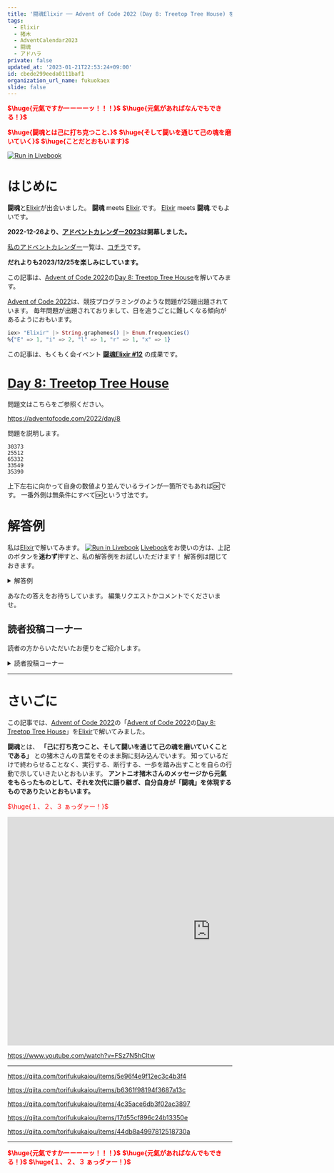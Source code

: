 ```yaml
---
title: '闘魂Elixir ── Advent of Code 2022 (Day 8: Treetop Tree House) をElixirで楽しむ'
tags:
  - Elixir
  - 猪木
  - AdventCalendar2023
  - 闘魂
  - アドハラ
private: false
updated_at: '2023-01-21T22:53:24+09:00'
id: cbede299eeda0111baf1
organization_url_name: fukuokaex
slide: false
---
```

<b><font color="red">$\huge{元氣ですかーーーーッ！！！}$</font></b>
<b><font color="red">$\huge{元氣があればなんでもできる！}$</font></b>

<b><font color="red">$\huge{闘魂とは己に打ち克つこと、}$</font></b>
<b><font color="red">$\huge{そして闘いを通じて己の魂を磨いていく}$</font></b>
<b><font color="red">$\huge{ことだとおもいます}$</font></b>

[![Run in Livebook](https://livebook.dev/badge/v1/black.svg)](https://livebook.dev/run?url=https%3A%2F%2Fgithub.com%2FTORIFUKUKaiou%2Flivebooks%2Fblob%2Fmain%2Fadvent_of_code%2F2022%2Findex.livemd)

# はじめに

**闘魂**と[Elixir](https://elixir-lang.org/)が出会いました。
**闘魂** meets [Elixir](https://elixir-lang.org/).です。
[Elixir](https://elixir-lang.org/) meets **闘魂**.でもよいです。

**2022-12-26より、[アドベントカレンダー2023](https://qiita.com/tags/adventcalendar2023)は開幕しました。**

[私のアドベントカレンダー](https://docs.google.com/spreadsheets/d/1HQvFjagQLRPjOYAjDVzWp9S4b8dKixxvvaz_TtbZWto/edit#gid=156122552)一覧は、[コチラ](https://docs.google.com/spreadsheets/d/1HQvFjagQLRPjOYAjDVzWp9S4b8dKixxvvaz_TtbZWto/edit#gid=156122552)です。

**だれよりも2023/12/25を楽しみにしています。**

この記事は、[Advent of Code 2022](https://adventofcode.com/2022)の[Day 8: Treetop Tree House](https://adventofcode.com/2022/day/8)を解いてみます。

[Advent of Code 2022](https://adventofcode.com/2022)は、競技プログラミングのような問題が25題出題されています。
毎年問題が出題されておりまして、日を追うごとに難しくなる傾向があるようにおもいます。

```elixir
iex> "Elixir" |> String.graphemes() |> Enum.frequencies()
%{"E" => 1, "i" => 2, "l" => 1, "r" => 1, "x" => 1}
```

この記事は、もくもく会イベント **[闘魂Elixir #12](https://autoracex.connpass.com/event/267956/)** の成果です。

# [Day 8: Treetop Tree House](https://adventofcode.com/2022/day/8)

問題文はこちらをご参照ください。

https://adventofcode.com/2022/day/8

問題を説明します。

```
30373
25512
65332
33549
35390
```

上下左右に向かって自身の数値より並んでいるラインが一箇所でもあれば:ok:です。
一番外側は無条件にすべて:ok:という寸法です。




# 解答例

私は[Elixir](https://elixir-lang.org/)で解いてみます。
[![Run in Livebook](https://livebook.dev/badge/v1/black.svg)](https://livebook.dev/run?url=https%3A%2F%2Fgithub.com%2FTORIFUKUKaiou%2Flivebooks%2Fblob%2Fmain%2Fadvent_of_code%2F2022%2Findex.livemd)
[Livebook](https://livebook.dev/)をお使いの方は、上記のボタンを**迷わず**押すと、私の解答例をお試しいただけます！
解答例は閉じておきます。



<details><summary>解答例</summary><div>

## 私


```elixir
input = """
30373
25512
65332
33549
35390
"""
```

```elixir
input_with_index = input
  |> String.split("\n", trim: true)
  |> Enum.map(&String.to_charlist/1)

row_size = Enum.count(input_with_index)

[head | _] = input_with_index
column_size = Enum.count(head)

map = for i <- 0..(row_size - 1), j <- 0..(column_size - 1), into: %{} do
  height = input_with_index |> Enum.at(i) |> Enum.at(j)
  {{i, j}, height}
end

f_horizontal = fn row, start, ending, height ->
  start..ending
  |> Enum.map(fn index ->
    Map.get(map, {row, index}, 0)
  end)
  |> Enum.all?(& height > &1)
end

f_vertical = fn column, start, ending, height ->
  start..ending
  |> Enum.map(fn index ->
    Map.get(map, {index, column}, 0)
  end)
  |> Enum.all?(& height > &1)
end

for i <- 0..(row_size - 1),
    j <- 0..(column_size - 1),
    height = Map.fetch!(map, {i, j}),
    f_horizontal.(i, j + 1, column_size, height) or
    f_horizontal.(i, j - 1, -1, height) or
    f_vertical.(j, i - 1, -1, height) or
    f_vertical.(j, i + 1, row_size, height) do
  {i, j}
end
|> IO.inspect()
|> Enum.count()
```




`2１` が得られます。

</div></details>

あなたの答えをお待ちしています。
編集リクエストかコメントでくださいませ。



## 読者投稿コーナー

読者の方からいただいたお便りをご紹介します。

<details><summary>読者投稿コーナー</summary><div>


### @mnishiguchi さん

常連さんです。いつもお便りありがとうーーーーッ！！！　ございます。

```elixir
defmodule Treetop do
  defstruct [:input, :x_count, :y_count]

  def new(input, x_count, y_count) do
    %__MODULE__{
      input: parse_input(input),
      x_count: x_count,
      y_count: y_count
    }
  end

  def call(data) do
    hidden_points =
      data
      |> possibly_hidden_points()
      |> Enum.filter(fn {x, y} -> hidden_point?(data, {x, y}) end)
      |> length()

    data.x_count * data.y_count - hidden_points
  end

  defp parse_input(input) do
    input
    |> String.split("\n", trim: true)
    |> Enum.with_index(fn row, i ->
      row
      |> String.split("", trim: true)
      |> Enum.with_index(fn value, j ->
        {{i, j}, value |> String.to_integer()}
      end)
    end)
    |> List.flatten()
    |> Map.new()
  end

  defp possibly_hidden_points(data) do
    data.input
    |> Enum.filter(fn
      {{0, _}, _} -> false
      {{_, 0}, _} -> false
      {{x, _}, _} when x == data.x_count - 1 -> false
      {{_, y}, _} when y == data.y_count - 1 -> false
      {_point, _value} -> true
    end)
    |> Enum.map(fn {point, _} -> point end)
  end

  defp hidden_point?(data, {x, y}) do
    current_value = data.input[{x, y}]

    x_left_blocked =
      (y - 1)..0
      |> Enum.reduce_while(nil, fn i, _acc ->
        hidden = data.input[{x, i}] >= current_value
        if hidden, do: {:halt, true}, else: {:cont, false}
      end)

    x_right_blocked =
      (y + 1)..(data.y_count - 1)
      |> Enum.reduce_while(nil, fn i, _acc ->
        hidden = data.input[{x, i}] >= current_value
        if hidden, do: {:halt, true}, else: {:cont, false}
      end)

    y_left_blocked =
      (x - 1)..0
      |> Enum.reduce_while(nil, fn i, _acc ->
        blocked = data.input[{i, y}] >= current_value
        if blocked, do: {:halt, true}, else: {:cont, false}
      end)

    y_right_blocked =
      (x + 1)..(data.x_count - 1)
      |> Enum.reduce_while(nil, fn i, _acc ->
        blocked = data.input[{i, y}] >= current_value
        if blocked, do: {:halt, true}, else: {:cont, false}
      end)

    x_left_blocked and x_right_blocked and
      y_left_blocked and y_right_blocked
  end
end

"""
30373
25512
65332
33549
35390
"""
|> Treetop.new(5, 5)
|> Treetop.call()
```




</div></details>




---

# さいごに

この記事では、[Advent of Code 2022](https://adventofcode.com/2022)の「[Advent of Code 2022](https://adventofcode.com/2022)の[Day 8: Treetop Tree House](https://adventofcode.com/2022/day/8)」を[Elixir](https://elixir-lang.org/)で解いてみました。


**闘魂**とは、 **「己に打ち克つこと、そして闘いを通じて己の魂を磨いていくことである」** との猪木さんの言葉をそのまま胸に刻み込んでいます。
知っているだけで終わらせることなく、実行する、断行する、一歩を踏み出すことを自らの行動で示していきたいとおもいます。
**アントニオ猪木さんのメッセージから元氣をもらったものとして、それを次代に語り継ぎ、自分自身が「闘魂」を体現するものでありたいとおもいます。**

<font color="red">$\huge{１、２、３ ぁっダァー！}$</font>


<iframe width="910" height="512" src="https://www.youtube.com/embed/AWxwmqzbOaw" title="燃える闘魂 アントニオ猪木  追悼VTR" frameborder="0" allow="accelerometer; autoplay; clipboard-write; encrypted-media; gyroscope; picture-in-picture" allowfullscreen></iframe>

https://www.youtube.com/watch?v=FSz7N5hCltw

---

https://qiita.com/torifukukaiou/items/5e96f4e9f12ec3c4b3f4

https://qiita.com/torifukukaiou/items/b6361f98194f3687a13c

https://qiita.com/torifukukaiou/items/4c35ace6db3f02ac3897

https://qiita.com/torifukukaiou/items/17d55cf896c24b13350e

https://qiita.com/torifukukaiou/items/44db8a4997812518730a




---

<b><font color="red">$\huge{元氣ですかーーーーッ！！！}$</font></b>
<b><font color="red">$\huge{元氣があればなんでもできる！}$</font></b>
<b><font color="red">$\huge{１、２、３ ぁっダァー！}$</font></b>

